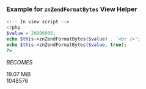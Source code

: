 ### Example for `znZendFormatBytes` View Helper

```php
<!-- In view script -->
<?php
$value = 20000000;
echo $this->znZendFormatBytes($value) . '<br />';
echo $this->znZendFormatBytes($value, true);
?>
```
_BECOMES_

19.07 MiB<br />
1048576
